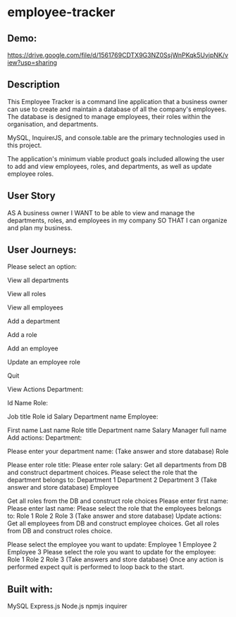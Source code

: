 # employee-tracker
## Demo:

https://drive.google.com/file/d/1561769CDTX9G3NZ0SsjWnPKqk5UvjpNK/view?usp=sharing

## Description

This Employee Tracker is a command line application that a business owner can use to create and maintain a database of all the company's employees. The database is designed to manage employees, their roles within the organisation, and departments.

MySQL, InquirerJS, and console.table are the primary technologies used in this project.

The application's minimum viable product goals included allowing the user to add and view employees, roles, and departments, as well as update employee roles.

## User Story
AS A business owner I WANT to be able to view and manage the departments, roles, and employees in my company SO THAT I can organize and plan my business.

## User Journeys:

Please select an option:

View all departments

View all roles

View all employees

Add a department

Add a role

Add an employee

Update an employee role

Quit

View Actions
Department:

Id
Name
Role:

Job title
Role id
Salary
Department name
Employee:

First name
Last name
Role title
Department name
Salary
Manager full name
Add actions:
Department:

Please enter your department name: (Take answer and store database)
Role

Please enter role title:
Please enter role salary: Get all departments from DB and construct department choices.
Please select the role that the department belongs to:
Department 1
Department 2
Department 3 (Take answer and store database)
Employee

Get all roles from the DB and construct role choices
Please enter first name:
Please enter last name:
Please select the role that the employees belongs to:
Role 1
Role 2
Role 3 (Take answer and store database)
Update actions:
Get all employees from DB and construct employee choices. Get all roles from DB and construct roles choice.

Please select the employee you want to update:
Employee 1
Employee 2
Employee 3
Please select the role you want to update for the employee:
Role 1
Role 2
Role 3 (Take answers and store database)
Once any action is performed expect quit is performed to loop back to the start.

## Built with:
MySQL
Express.js
Node.js
npmjs
inquirer

